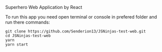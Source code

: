 Superhero Web Application by React

To run this app you need open terminal or console in prefered folder and run there commands:

```
git clone https://github.com/Senderion13/JSNinjas-test-web.git
cd JSNinjas-test-web
yarn
yarn start
```

